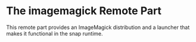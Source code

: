 # The imagemagick Remote Part
This remote part provides an ImageMagick distribution and a launcher that makes it functional in the snap runtime.